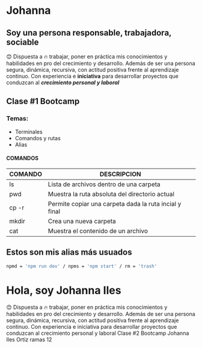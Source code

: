 # Johanna


## Soy una persona responsable, trabajadora, **sociable** 
😊 Dispuesta a 🔥 trabajar, poner en práctica mis conocimientos y habilidades en pro del crecimiento y desarrollo.
Además de ser una persona segura, dinámica, recursiva, con actitud positiva frente al aprendizaje continuo. 
Con experiencia e **iniciativa** para desarrollar proyectos que conduzcan al _**crecimiento personal y laboral**_

##  Clase #1 **Bootcamp**
### Temas: 
* Terminales
* Comandos y rutas
* Alias

#### COMANDOS
| COMANDO | DESCRIPCION |
|----|----|
| ls | Lista de archivos dentro de una carpeta |
| pwd | Muestra la ruta absoluta del directorio actual |
| cp -r | Permite copiar una carpeta dada la ruta incial y final |
| mkdir | Crea una nueva carpeta |
| cat | Muestra el contenido de un archivo |

## Estos son mis alias más usuados
```bash
npmd = 'npm run dev' / npms = 'npm start' / rm = 'trash'
```
# Hola, soy Johanna Iles 
😊 Dispuesta a 🔥 trabajar, poner en práctica mis conocimientos y habilidades en pro del crecimiento y desarrollo. Además de ser una persona segura, dinámica, recursiva, con actitud positiva frente al aprendizaje continuo. Con experiencia e iniciativa para desarrollar proyectos que conduzcan al crecimiento personal y laboral
Clase #2 Bootcamp
Johanna Iles Ortiz 
ramas 12